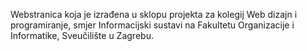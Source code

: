 Webstranica koja je izrađena u sklopu projekta za kolegij Web dizajn i programiranje, smjer Informacijski sustavi na Fakultetu Organizacije i Informatike, Sveučilište u Zagrebu. 
